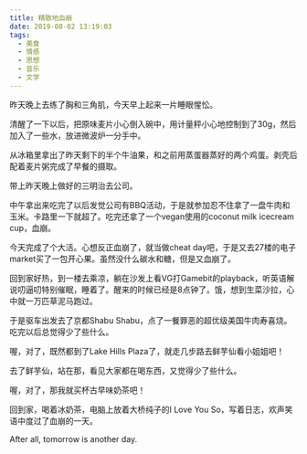 ```yaml
---
title: 精致地血崩
date: 2019-08-02 13:19:03
tags:
  - 美食
  - 情感
  - 思想
  - 音乐
  - 文学
---
```


昨天晚上去练了胸和三角肌，今天早上起来一片睡眼惺忪。

<!--more-->

清醒了一下以后，把原味麦片小心倒入碗中，用计量秤小心地控制到了30g，然后加入了一些水，放进微波炉一分手中。

从冰箱里拿出了昨天剩下的半个牛油果，和之前用蒸蛋器蒸好的两个鸡蛋。剥壳后配着麦片粥完成了早餐的摄取。

带上昨天晚上做好的三明治去公司。

中午拿出来吃完了以后发觉公司有BBQ活动，于是就参加忍不住拿了一盘牛肉和玉米。卡路里一下就超了。吃完还拿了一个vegan使用的coconut milk icecream cup，血崩。

今天完成了个大活。心想反正血崩了，就当做cheat day吧，于是又去27楼的电子market买了一包开心果。虽然没什么碳水和糖，但是又血崩了。

回到家好热，到一楼去乘凉，躺在沙发上看VG打Gamebit的playback，听英语解说叨逼叨特别催眠，睡着了。醒来的时候已经是8点钟了。饿，想到生菜沙拉，心中就一万匹草泥马跑过。

于是驱车出发去了京都Shabu Shabu，点了一餐罪恶的超优级美国牛肉寿喜烧。吃完以后总觉得少了些什么。

喔，对了，既然都到了Lake Hills Plaza了，就走几步路去鲜芋仙看小姐姐吧！

去了鲜芋仙，站在那，看见大家都在喝东西，又觉得少了些什么。

喔，对了，那我就买杯古早味奶茶吧！

回到家，喝着冰奶茶，电脑上放着大桥纯子的I Love You So，写着日志，欢声笑语中度过了血崩的一天。

After all, tomorrow is another day.
